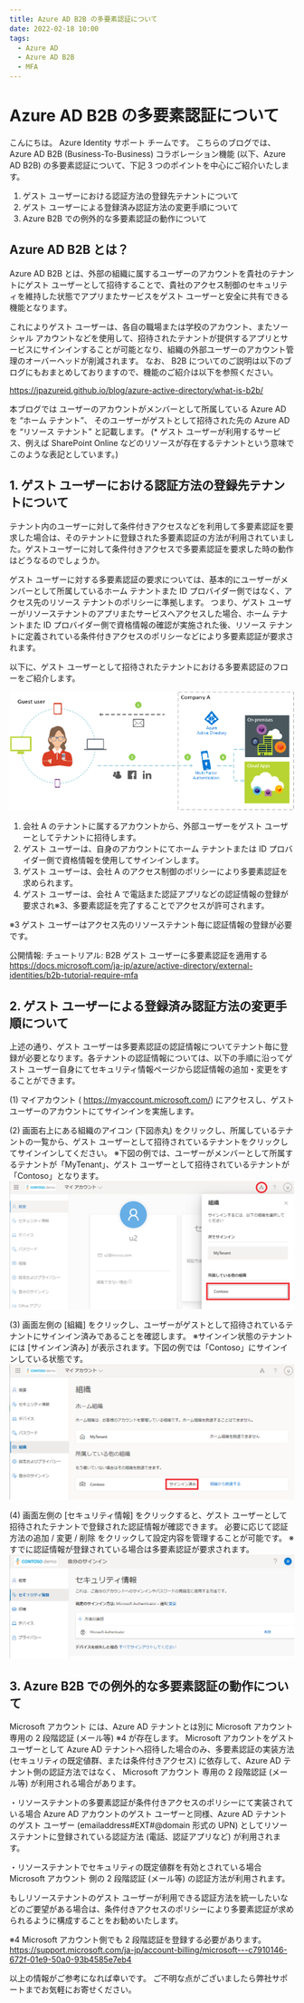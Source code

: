 ```yaml
---
title: Azure AD B2B の多要素認証について
date: 2022-02-18 10:00
tags:
  - Azure AD
  - Azure AD B2B
  - MFA
---
```


# Azure AD B2B の多要素認証について

こんにちは。 Azure Identity サポート チームです。
こちらのブログでは、 Azure AD B2B (Business-To-Business) コラボレーション機能 (以下、Azure AD B2B) の多要素認証について、下記 3 つのポイントを中心にご紹介いたします。
1. ゲスト ユーザーにおける認証方法の登録先テナントについて
2. ゲスト ユーザーによる登録済み認証方法の変更手順について
3. Azure B2B での例外的な多要素認証の動作について

## Azure AD B2B とは？

Azure AD B2B とは、外部の組織に属するユーザーのアカウントを貴社のテナントにゲスト ユーザーとして招待することで、貴社のアクセス制御のセキュリティを維持した状態でアプリまたサービスをゲスト ユーザーと安全に共有できる機能となります。

これによりゲスト ユーザーは、各自の職場または学校のアカウント、またソーシャル アカウントなどを使用して、招待されたテナントが提供するアプリとサービスにサインインすることが可能となり、組織の外部ユーザーのアカウント管理のオーバーヘッドが削減されます。
なお、 B2B についてのご説明は以下のブログにもおまとめしておりますので、機能のご紹介は以下を参照ください。

https://jpazureid.github.io/blog/azure-active-directory/what-is-b2b/

本ブログでは ユーザーのアカウントがメンバーとして所属している Azure AD を “ホーム テナント”、
そのユーザーがゲストとして招待された先の Azure AD を “リソース テナント” と記載します。
(* ゲスト ユーザーが利用するサービス、例えば SharePoint Online などのリソースが存在するテナントという意味でこのような表記としています。)

## 1. ゲスト ユーザーにおける認証方法の登録先テナントについて

テナント内のユーザーに対して条件付きアクセスなどを利用して多要素認証を要求した場合は、そのテナントに登録された多要素認証の方法が利用されていました。ゲストユーザーに対して条件付きアクセスで多要素認証を要求した時の動作はどうなるのでしょうか。

ゲスト ユーザーに対する多要素認証の要求については、基本的にユーザーがメンバーとして所属しているホーム テナントまた ID プロバイダー側ではなく、アクセス先のリソース テナントのポリシーに準拠します。
つまり、ゲスト ユーザーがリソーステナントのアプリまたサービスへアクセスした場合、ホーム テナントまた ID プロバイダー側で資格情報の確認が実施された後、リソース テナントに定義されている条件付きアクセスのポリシーなどにより多要素認証が要求されます。

以下に、ゲスト ユーザーとして招待されたテナントにおける多要素認証のフローをご紹介します。

 ![](./b2b-mfa/1.png)

1. 会社 A のテナントに属するアカウントから、外部ユーザーをゲスト ユーザーとしてテナントに招待します。
2. ゲスト ユーザーは、自身のアカウントにてホーム テナントまたは ID プロバイダー側で資格情報を使用してサインインします。
3. ゲスト ユーザーは、会社 A のアクセス制御のポリシーにより多要素認証を求められます。
4. ゲスト ユーザーは、会社 A で電話また認証アプリなどの認証情報の登録が要求され※3、多要素認証を完了することでアクセスが許可されます。

※3 ゲスト ユーザーはアクセス先のリソーステナント毎に認証情報の登録が必要です。

公開情報: チュートリアル: B2B ゲスト ユーザーに多要素認証を適用する
https://docs.microsoft.com/ja-jp/azure/active-directory/external-identities/b2b-tutorial-require-mfa


## 2. ゲスト ユーザーによる登録済み認証方法の変更手順について
上述の通り、ゲスト ユーザーは多要素認証の認証情報についてテナント毎に登録が必要となります。各テナントの認証情報については、以下の手順に沿ってゲスト ユーザー自身にてセキュリティ情報ページから認証情報の追加・変更をすることができます。

(1) マイアカウント ( https://myaccount.microsoft.com/) にアクセスし、ゲスト ユーザーのアカウントにてサインインを実施します。

(2) 画面右上にある組織のアイコン (下図赤丸) をクリックし、所属しているテナントの一覧から、ゲスト ユーザーとして招待されているテナントをクリックしてサインインしてください。
 ※下図の例では、ユーザーがメンバーとして所属するテナントが「MyTenant」、ゲスト ユーザーとして招待されているテナントが「Contoso」となります。
 ![](./b2b-mfa/2.png)

(3) 画面左側の [組織] をクリックし、ユーザーがゲストとして招待されているテナントにサインイン済みであることを確認します。
※サインイン状態のテナントには [サインイン済み] が表示されます。下図の例では「Contoso」にサインインしている状態です。
 ![](./b2b-mfa/3.png)

(4) 画面左側の [セキュリティ情報] をクリックすると、ゲスト ユーザーとして招待されたテナントで登録された認証情報が確認できます。
必要に応じて認証方法の追加 / 変更 / 削除 をクリックして設定内容を管理することが可能です。
※すでに認証情報が登録されている場合は多要素認証が要求されます。
  ![](./b2b-mfa/4.png)

## 3. Azure B2B での例外的な多要素認証の動作について

Microsoft アカウント には、Azure AD テナントとは別に Microsoft アカウント専用の 2 段階認証 (メール等) ※4 が存在します。
Microsoft アカウントをゲスト ユーザーとして Azure AD テナントへ招待した場合のみ、多要素認証の実装方法 (セキュリティの既定値群、または条件付きアクセス) に依存して、Azure AD テナント側の認証方法ではなく、 Microsoft アカウント 専用の 2 段階認証 (メール等) が利用される場合があります。

・リソーステナントの多要素認証が条件付きアクセスのポリシーにて実装されている場合
Azure AD アカウントのゲスト ユーザーと同様、Azure AD テナントのゲスト ユーザー (emailaddress#EXT#@domain 形式の UPN) としてリソーステナントに登録されている認証方法 (電話、認証アプリなど) が利用されます。

・リソーステナントでセキュリティの既定値群を有効とされている場合
Microsoft アカウント 側の 2 段階認証 (メール等) の認証方法が利用されます。

もしリソーステナントのゲスト ユーザーが利用できる認証方法を統一したいなどのご要望がある場合は、条件付きアクセスのポリシーにより多要素認証が求められるように構成することをお勧めいたします。

※4 Microsoft アカウント側でも 2 段階認証を登録する必要があります。
https://support.microsoft.com/ja-jp/account-billing/microsoft---c7910146-672f-01e9-50a0-93b4585e7eb4

以上の情報がご参考になれば幸いです。
ご不明な点がございましたら弊社サポートまでお気軽にお寄せください。
